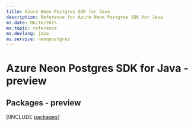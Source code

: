```yaml
---
title: Azure Neon Postgres SDK for Java
description: Reference for Azure Neon Postgres SDK for Java
ms.date: 06/16/2025
ms.topic: reference
ms.devlang: java
ms.service: neonpostgres
---
```

# Azure Neon Postgres SDK for Java - preview
## Packages - preview
[!INCLUDE [packages](neon-postgres-index.md)]